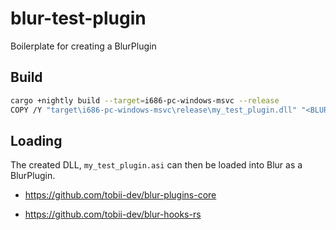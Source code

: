 # blur-test-plugin

Boilerplate for creating a BlurPlugin

## Build

```bash
cargo +nightly build --target=i686-pc-windows-msvc --release
COPY /Y "target\i686-pc-windows-msvc\release\my_test_plugin.dll" "<BLUR_DIR>\amax\dlls\my_test_plugin.asi"
```

## Loading

The created DLL, `my_test_plugin.asi` can then be loaded into Blur as a BlurPlugin.

- https://github.com/tobii-dev/blur-plugins-core

- https://github.com/tobii-dev/blur-hooks-rs
